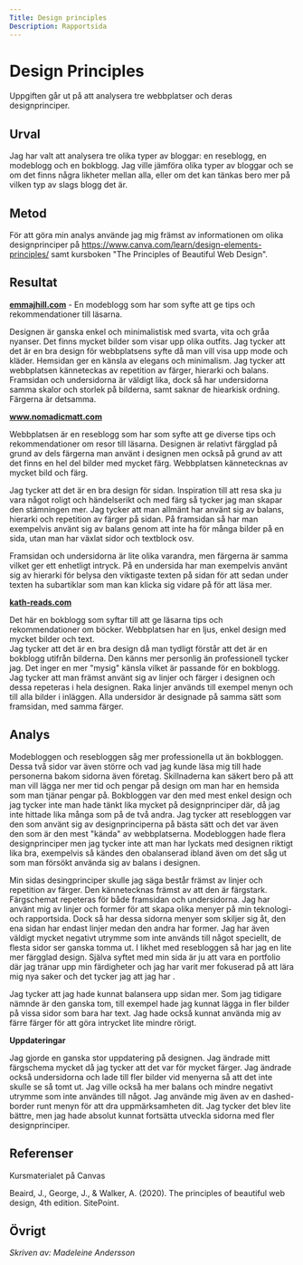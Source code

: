 ```yaml
---
Title: Design principles
Description: Rapportsida
---
```


Design Principles
=======================
Uppgiften går ut på att analysera tre webbplatser och deras designprinciper. 

Urval
-----------------------

Jag har valt att analysera tre olika typer av bloggar: en reseblogg, en modeblogg och en bokblogg. Jag ville jämföra olika typer av bloggar och se om det finns några likheter mellan alla, eller om det kan tänkas bero mer på vilken typ av slags blogg det är. 

Metod
-----------------------

För att göra min analys använde jag mig främst av informationen om olika designprinciper på https://www.canva.com/learn/design-elements-principles/ samt kursboken "The Principles of Beautiful Web Design".


Resultat
-----------------------

<b><a href="https://emmajhill.com" aria-label="emmajhill.com">emmajhill.com</a></b> - En modeblogg som har som syfte att ge tips och rekommendationer till läsarna. 

Designen är ganska enkel och minimalistisk med svarta, vita och gråa nyanser. Det finns mycket bilder som visar upp olika outfits. 
Jag tycker att det är en bra design för webbplatsens syfte då man vill visa upp mode och kläder. Hemsidan ger en känsla av elegans och minimalism. 
Jag tycker att webbplatsen känneteckas av repetition av färger, hierarki och balans.
Framsidan och undersidorna är väldigt lika, dock så har undersidorna samma skalor och storlek på bilderna, samt saknar de hiearkisk ordning. Färgerna är detsamma. 

<b><a href="https://www.nomadicmatt.com/travel-blog/" aria-label="www.nomadicmatt.com">www.nomadicmatt.com</a></b>

Webbplatsen är en reseblogg som har som syfte att ge diverse tips och rekommendationer om resor till läsarna. Designen är relativt färgglad på grund av dels färgerna man använt i designen men också på grund av att det finns en hel del bilder med mycket färg. Webbplatsen kännetecknas av mycket bild och färg. 

Jag tycker att det är en bra design för sidan. Inspiration till att resa ska ju vara något roligt och händelserikt och med färg så tycker jag man skapar den stämningen mer. Jag tycker att man allmänt har använt sig av balans, hierarki och repetition av färger på sidan. På framsidan så har man exempelvis använt sig av balans genom att inte ha för många bilder på en sida, utan man har växlat sidor och textblock osv. 

Framsidan och undersidorna är lite olika varandra, men färgerna är samma vilket ger ett enhetligt intryck. På en undersida har man exempelvis använt sig av hierarki för belysa den viktigaste texten på sidan för att sedan under texten ha subartiklar som man kan klicka sig vidare på för att läsa mer. 

<b><a href="http://kath-reads.com/" aria-label="kath-reads.com">kath-reads.com</a></b>

Det här en bokblogg som syftar till att ge läsarna tips och rekommendationer om böcker. Webbplatsen har en ljus, enkel design med mycket bilder och text.  
Jag tycker att det är en bra design då man tydligt förstår att det är en bokblogg utifrån bilderna. Den känns mer personlig än professionell tycker jag. Det inger en mer "mysig" känsla vilket  är passande för en bokblogg. 
Jag tycker att man främst använt sig av linjer och färger i designen och dessa repeteras i hela designen. Raka linjer används till exempel menyn och till alla bilder i inläggen. 
Alla undersidor är designade på samma sätt som framsidan, med samma färger. 


Analys
-----------------------

Modebloggen och resebloggen såg mer professionella ut än bokbloggen. Dessa två sidor var även större och vad jag kunde läsa mig till hade personerna bakom sidorna även företag. Skillnaderna kan säkert bero på att man vill lägga ner mer tid och pengar på design om man har en hemsida som man tjänar pengar på. Bokbloggen var den med mest enkel design och jag tycker inte man hade tänkt lika mycket på designprinciper där, då jag inte hittade lika många som på de två andra. Jag tycker att resebloggen var den som använt sig av designprinciperna på bästa sätt och det var även den som är den mest "kända" av webbplatserna. Modebloggen hade flera designprinciper men jag tycker inte att man har lyckats med designen riktigt lika bra, exempelvis så kändes den obalanserad ibland även om det såg ut som man försökt använda sig av balans i designen.


Min sidas desingprinciper skulle jag säga består främst av linjer och repetition av färger. Den kännetecknas främst av att den är färgstark. Färgschemat repeteras för både framsidan och undersidorna. Jag har använt mig av linjer och former för att skapa olika menyer på min teknologi- och rapportsida. Dock så har dessa sidorna menyer som skiljer sig åt, den ena sidan har endast linjer medan den andra har former. Jag har även väldigt mycket negativt utrymme som inte används till något speciellt, de flesta sidor ser ganska tomma ut. 
I likhet med resebloggen så har jag en lite mer färgglad design. Själva syftet med min sida är ju att vara en portfolio där jag tränar upp min färdigheter och jag har varit mer fokuserad på att lära mig nya saker och det tycker jag att jag har . 


Jag tycker att jag hade kunnat balansera upp sidan mer. Som jag tidigare nämnde är den ganska tom, till exempel hade jag kunnat lägga in fler bilder på vissa sidor som bara har text. Jag hade också kunnat använda mig av färre färger för att göra intrycket lite mindre rörigt. 

<b>Uppdateringar</b>

Jag gjorde en ganska stor uppdatering på designen. Jag ändrade mitt färgschema mycket då jag tycker att det var för mycket färger. Jag ändrade också undersidorna och lade till fler bilder vid menyerna så att det inte skulle se så tomt ut. Jag ville också ha mer balans och mindre negativt utrymme som inte användes till något. Jag använde mig även av en dashed-border runt menyn för att dra uppmärksamheten dit. Jag tycker det blev lite bättre, men jag hade absolut kunnat fortsätta utveckla sidorna med fler designprinciper. 

Referenser
-----------------------
Kursmaterialet på Canvas

Beaird, J., George, J., & Walker, A. (2020). The principles of beautiful web design, 4th edition. SitePoint.


Övrigt
-----------------------
<i>Skriven av: Madeleine Andersson</i> 
